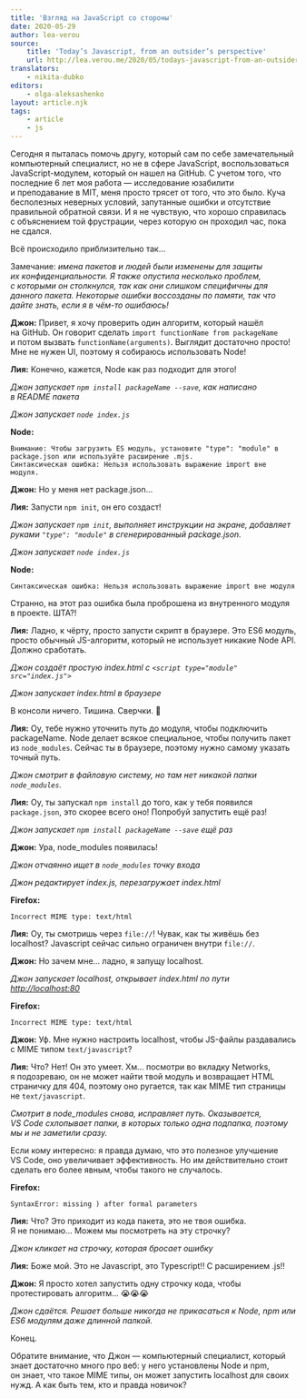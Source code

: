 ```yaml
---
title: 'Взгляд на JavaScript со стороны'
date: 2020-05-29
author: lea-verou
source:
    title: 'Today’s Javascript, from an outsider’s perspective'
    url: http://lea.verou.me/2020/05/todays-javascript-from-an-outsiders-perspective/
translators:
    - nikita-dubko
editors:
    - olga-aleksashenko
layout: article.njk
tags:
    - article
    - js
---
```


Сегодня я пыталась помочь другу, который сам по себе замечательный компьютерный специалист, но не в сфере JavaScript, воспользоваться JavaScript-модулем, который он нашел на GitHub. С учетом того, что последние 6 лет моя работа — исследование юзабилити и преподавание в MIT, меня просто трясет от того, что это было. Куча бесполезных неверных условий, запутанные ошибки и отсутствие правильной обратной связи. И я не чувствую, что хорошо справилась с объяснением той фрустрации, через которую он проходил час, пока не сдался.

Всё происходило приблизительно так...

Замечание: _имена пакетов и людей были изменены для защиты их конфиденциальности. Я также опустила несколько проблем, с которыми он столкнулся, так как они слишком специфичны для данного пакета. Некоторые ошибки воссозданы по памяти, так что дайте знать, если я в чём-то ошибаюсь!_

**Джон:** Привет, я хочу проверить один алгоритм, который нашёл на GitHub. Он говорит сделать `import functionName from packageName` и потом вызвать `functionName(arguments)`. Выглядит достаточно просто! Мне не нужен UI, поэтому я собираюсь использовать Node!

**Лия:** Конечно, кажется, Node как раз подходит для этого!

_Джон запускает `npm install packageName --save`, как написано в README пакета_

_Джон запускает `node index.js`_

**Node:**
```
Внимание: Чтобы загрузить ES модуль, установите "type": "module" в package.json или используйте расширение .mjs.
Синтаксическая ошибка: Нельзя использовать выражение import вне модуля.
```

**Джон:** Но у меня нет package.json...

**Лия:** Запусти `npm init`, он его создаст!

_Джон запускает `npm init`, выполняет инструкции на экране, добавляет руками `"type": "module"` в сгенерированный package.json._

_Джон запускает `node index.js`_

**Node:**

`Синтаксическая ошибка: Нельзя использовать выражение import вне модуля`

Странно, на этот раз ошибка была проброшена из внутренного модуля в проекте. ШТА?!

**Лия:** Ладно, к чёрту, просто запусти скрипт в браузере. Это ES6 модуль, просто обычный JS-алгоритм, который не использует никакие Node API. Должно сработать.

_Джон создаёт простую index.html с `<script type="module" src="index.js">`_

_Джон запускает index.html в браузере_

В консоли ничего. Тишина. Сверчки. 🦗

**Лия:** Оу, тебе нужно уточнить путь до модуля, чтобы подключить packageName. Node делает всякое специальное, чтобы получить пакет из `node_modules`. Сейчас ты в браузере, поэтому нужно самому указать точный путь.

_Джон смотрит в файловую систему, но там нет никакой папки `node_modules`._

**Лия:** Оу, ты запускал `npm install` до того, как у тебя появился `package.json`, это скорее всего оно! Попробуй запустить ещё раз!

_Джон запускает `npm install packageName --save` ещё раз_

**Джон:** Ура, node_modules появилась!

_Джон отчаянно ищет в `node_modules` точку входа_

_Джон редактирует index.js, перезагружает index.html_

**Firefox:**

`Incorrect MIME type: text/html`

**Лия:** Оу, ты смотришь через `file://`! Чувак, как ты живёшь без localhost? Javascript сейчас сильно ограничен внутри `file://`.

**Джон:** Но зачем мне... ладно, я запущу localhost.

_Джон запускает localhost, открывает index.html по пути [http://localhost:80](http://localhost:80)_

**Firefox:**

`Incorrect MIME type: text/html`

**Джон:** Уф. Мне нужно настроить localhost, чтобы JS-файлы раздавались с MIME типом `text/javascript`?

**Лия:** Что? Нет! Он это умеет. Хм... посмотри во вкладку Networks, я подозреваю, он не может найти твой модуль и возвращает HTML страничку для 404, поэтому оно ругается, так как MIME тип страницы не `text/javascript`.

_Смотрит в node\_modules снова, исправляет путь. Оказывается, VS Code схлопывает папки, в которых только одна подпапка, поэтому мы и не заметили сразу._

Если кому интересно: я правда думаю, что это полезное улучшение VS Code, оно увеличивает эффективность. Но им действительно стоит сделать его более явным, чтобы такого не случалось.

**Firefox:**

`SyntaxError: missing ) after formal parameters`

**Лия:** Что? Это приходит из кода пакета, это не твоя ошибка. Я не понимаю... Можем мы посмотреть на эту строчку?

_Джон кликает на строчку, которая бросает ошибку_

**Лия:** Боже мой. Это не Javascript, это Typescript!! С расширением .js!!

**Джон:** Я просто хотел запустить одну строчку кода, чтобы протестировать алгоритм... 😭😭😭

_Джон сдаётся. Решает больше никогда не прикасаться к Node, npm или ES6 модулям даже длинной палкой._

Конец.

Обратите внимание, что Джон — компьютерный специалист, который знает достаточно много про веб: у него установлены Node и npm, он знает, что такое MIME типы, он может запустить localhost для своих нужд. А как быть тем, кто и правда новичок?
